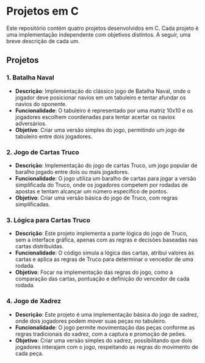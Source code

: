 # Projetos em C

Este repositório contém quatro projetos desenvolvidos em C. Cada projeto é uma implementação independente com objetivos distintos. A seguir, uma breve descrição de cada um.

## Projetos

### 1. **Batalha Naval**
   - **Descrição**: Implementação do clássico jogo de Batalha Naval, onde o jogador deve posicionar navios em um tabuleiro e tentar afundar os navios do oponente.
   - **Funcionalidade**: O tabuleiro é representado por uma matriz 10x10 e os jogadores escolhem coordenadas para tentar acertar os navios adversários.
   - **Objetivo**: Criar uma versão simples do jogo, permitindo um jogo de tabuleiro entre dois jogadores.

### 2. **Jogo de Cartas Truco**
   - **Descrição**: Implementação do jogo de cartas Truco, um jogo popular de baralho jogado entre dois ou mais jogadores.
   - **Funcionalidade**: O jogo utiliza um baralho de cartas para jogar a versão simplificada do Truco, onde os jogadores competem por rodadas de apostas e tentam alcançar um número específico de pontos.
   - **Objetivo**: Criar uma versão básica do jogo de Truco, com regras simplificadas.

### 3. **Lógica para Cartas Truco**
   - **Descrição**: Este projeto implementa a parte lógica do jogo de Truco, sem a interface gráfica, apenas com as regras e decisões baseadas nas cartas distribuídas.
   - **Funcionalidade**: O código simula a lógica das cartas, atribui valores às cartas e aplica as regras de Truco para determinar o vencedor de uma rodada.
   - **Objetivo**: Focar na implementação das regras do jogo, como a comparação das cartas, pontuação e definição do vencedor de cada rodada.

### 4. **Jogo de Xadrez**
   - **Descrição**: Este projeto é uma implementação básica do jogo de xadrez, onde dois jogadores podem mover suas peças no tabuleiro.
   - **Funcionalidade**: O jogo permite movimentação das peças conforme as regras tradicionais do xadrez, com a captura e promoção de peões.
   - **Objetivo**: Criar uma versão simples do xadrez, possibilitando que dois jogadores interajam com o jogo, respeitando as regras do movimento de cada peça.


